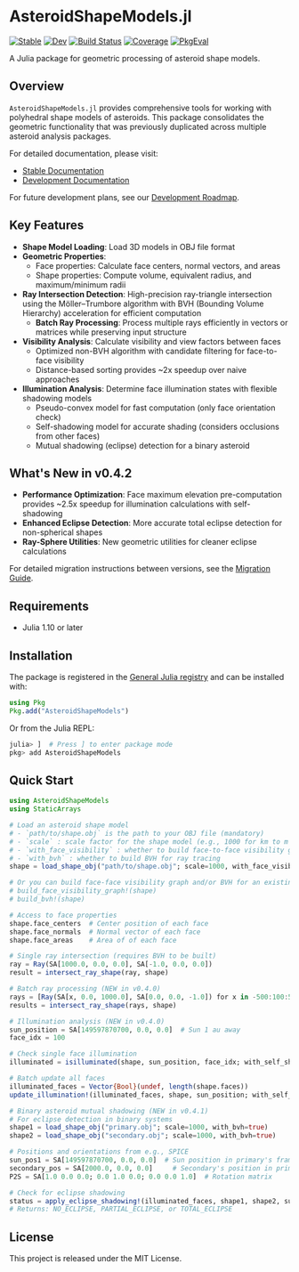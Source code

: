 # AsteroidShapeModels.jl

[![Stable](https://img.shields.io/badge/docs-stable-blue.svg)](https://astroshaper.github.io/AsteroidShapeModels.jl/stable/)
[![Dev](https://img.shields.io/badge/docs-dev-blue.svg)](https://astroshaper.github.io/AsteroidShapeModels.jl/dev/)
[![Build Status](https://github.com/Astroshaper/AsteroidShapeModels.jl/actions/workflows/ci.yml/badge.svg?branch=main)](https://github.com/Astroshaper/AsteroidShapeModels.jl/actions/workflows/ci.yml?query=branch%3Amain)
[![Coverage](https://codecov.io/gh/Astroshaper/AsteroidShapeModels.jl/branch/main/graph/badge.svg)](https://codecov.io/gh/Astroshaper/AsteroidShapeModels.jl)
[![PkgEval](https://JuliaCI.github.io/NanosoldierReports/pkgeval_badges/A/AsteroidShapeModels.svg)](https://JuliaCI.github.io/NanosoldierReports/pkgeval_badges/report.html)

A Julia package for geometric processing of asteroid shape models.

## Overview

`AsteroidShapeModels.jl` provides comprehensive tools for working with polyhedral shape models of asteroids. This package consolidates the geometric functionality that was previously duplicated across multiple asteroid analysis packages.

For detailed documentation, please visit:
- [Stable Documentation](https://Astroshaper.github.io/AsteroidShapeModels.jl/stable)
- [Development Documentation](https://Astroshaper.github.io/AsteroidShapeModels.jl/dev)

For future development plans, see our [Development Roadmap](ROADMAP.md).

## Key Features

- **Shape Model Loading**: Load 3D models in OBJ file format
- **Geometric Properties**:
  - Face properties: Calculate face centers, normal vectors, and areas
  - Shape properties: Compute volume, equivalent radius, and maximum/minimum radii
- **Ray Intersection Detection**: High-precision ray-triangle intersection using the Möller–Trumbore algorithm with BVH (Bounding Volume Hierarchy) acceleration for efficient computation
  - **Batch Ray Processing**: Process multiple rays efficiently in vectors or matrices while preserving input structure
- **Visibility Analysis**: Calculate visibility and view factors between faces
  - Optimized non-BVH algorithm with candidate filtering for face-to-face visibility
  - Distance-based sorting provides ~2x speedup over naive approaches
- **Illumination Analysis**: Determine face illumination states with flexible shadowing models
  - Pseudo-convex model for fast computation (only face orientation check)
  - Self-shadowing model for accurate shading (considers occlusions from other faces)
  - Mutual shadowing (eclipse) detection for a binary asteroid

## What's New in v0.4.2

- **Performance Optimization**: Face maximum elevation pre-computation provides ~2.5x speedup for illumination calculations with self-shadowing
- **Enhanced Eclipse Detection**: More accurate total eclipse detection for non-spherical shapes
- **Ray-Sphere Utilities**: New geometric utilities for cleaner eclipse calculations

For detailed migration instructions between versions, see the [Migration Guide](https://astroshaper.github.io/AsteroidShapeModels.jl/dev/guides/migration/).

## Requirements

- Julia 1.10 or later

## Installation

The package is registered in the [General Julia registry](https://github.com/JuliaRegistries/General) and can be installed with:

```julia
using Pkg
Pkg.add("AsteroidShapeModels")
```

Or from the Julia REPL:

```julia
julia> ]  # Press ] to enter package mode
pkg> add AsteroidShapeModels
```

## Quick Start

```julia
using AsteroidShapeModels
using StaticArrays

# Load an asteroid shape model
# - `path/to/shape.obj` is the path to your OBJ file (mandatory)
# - `scale` : scale factor for the shape model (e.g., 1000 for km to m conversion)
# - `with_face_visibility` : whether to build face-to-face visibility graph for illumination checking and thermophysical modeling
# - `with_bvh` : whether to build BVH for ray tracing
shape = load_shape_obj("path/to/shape.obj"; scale=1000, with_face_visibility=true, with_bvh=true)

# Or you can build face-face visibility graph and/or BVH for an existing shape
# build_face_visibility_graph!(shape)
# build_bvh!(shape)

# Access to face properties
shape.face_centers  # Center position of each face
shape.face_normals  # Normal vector of each face
shape.face_areas    # Area of of each face

# Single ray intersection (requires BVH to be built)
ray = Ray(SA[1000.0, 0.0, 0.0], SA[-1.0, 0.0, 0.0])
result = intersect_ray_shape(ray, shape)

# Batch ray processing (NEW in v0.4.0)
rays = [Ray(SA[x, 0.0, 1000.0], SA[0.0, 0.0, -1.0]) for x in -500:100:500]
results = intersect_ray_shape(rays, shape)

# Illumination analysis (NEW in v0.4.0)
sun_position = SA[149597870700, 0.0, 0.0]  # Sun 1 au away
face_idx = 100

# Check single face illumination
illuminated = isilluminated(shape, sun_position, face_idx; with_self_shadowing=true)

# Batch update all faces
illuminated_faces = Vector{Bool}(undef, length(shape.faces))
update_illumination!(illuminated_faces, shape, sun_position; with_self_shadowing=true)

# Binary asteroid mutual shadowing (NEW in v0.4.1)
# For eclipse detection in binary systems
shape1 = load_shape_obj("primary.obj"; scale=1000, with_bvh=true)
shape2 = load_shape_obj("secondary.obj"; scale=1000, with_bvh=true)

# Positions and orientations from e.g., SPICE
sun_pos1 = SA[149597870700, 0.0, 0.0]  # Sun position in primary's frame
secondary_pos = SA[2000.0, 0.0, 0.0]     # Secondary's position in primary's frame
P2S = SA[1.0 0.0 0.0; 0.0 1.0 0.0; 0.0 0.0 1.0]  # Rotation matrix

# Check for eclipse shadowing
status = apply_eclipse_shadowing!(illuminated_faces, shape1, shape2, sun_pos1, secondary_pos, P2S)
# Returns: NO_ECLIPSE, PARTIAL_ECLIPSE, or TOTAL_ECLIPSE
```

## License

This project is released under the MIT License.
